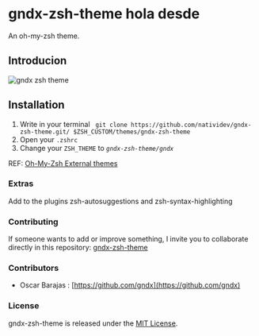 # gndx-zsh-theme hola desde
An oh-my-zsh theme.

## Introducion
![gndx zsh theme](https://raw.githubusercontent.com/gndx/gndx-zsh-theme/master/screenshot.png)

## Installation
 1. Write in your terminal ` git clone https://github.com/natividev/gndx-zsh-theme.git/ $ZSH_CUSTOM/themes/gndx-zsh-theme`
 2. Open your `.zshrc`
 3. Change your `ZSH_THEME` to *`gndx-zsh-theme/gndx`* 

REF: [Oh-My-Zsh External themes](https://github.com/ohmyzsh/ohmyzsh/wiki/External-themes)

### Extras
Add to the plugins zsh-autosuggestions and zsh-syntax-highlighting

### Contributing
If someone wants to add or improve something, I invite you to collaborate directly in this repository: [gndx-zsh-theme](https://github.com/gndx/gndx-zsh-theme)

### Contributors

- Oscar Barajas : [https://github.com/gndx](https://github.com/gndx)

### License
gndx-zsh-theme is released under the [MIT License](https://opensource.org/licenses/MIT).
